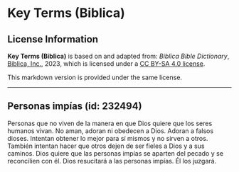 # Key Terms (Biblica)

## License Information

**Key Terms (Biblica)** is based on and adapted from: _Biblica Bible Dictionary_, [Biblica, Inc.](https://www.biblica.com/), 2023, which is licensed under a [CC BY-SA 4.0 license](https://creativecommons.org/licenses/by-sa/4.0/legalcode.en).

This markdown version is provided under the same license.



--------------------------------

## Personas impías (id: 232494)

Personas que no viven de la manera en que Dios quiere que los seres humanos vivan. No aman, adoran ni obedecen a Dios. Adoran a falsos dioses. Intentan obtener lo mejor para sí mismos y no sirven a otros. También intentan hacer que otros dejen de ser fieles a Dios y a sus caminos. Dios quiere que las personas impías se aparten del pecado y se reconcilien con él. Dios resucitará a las personas impías. Él los juzgará.


